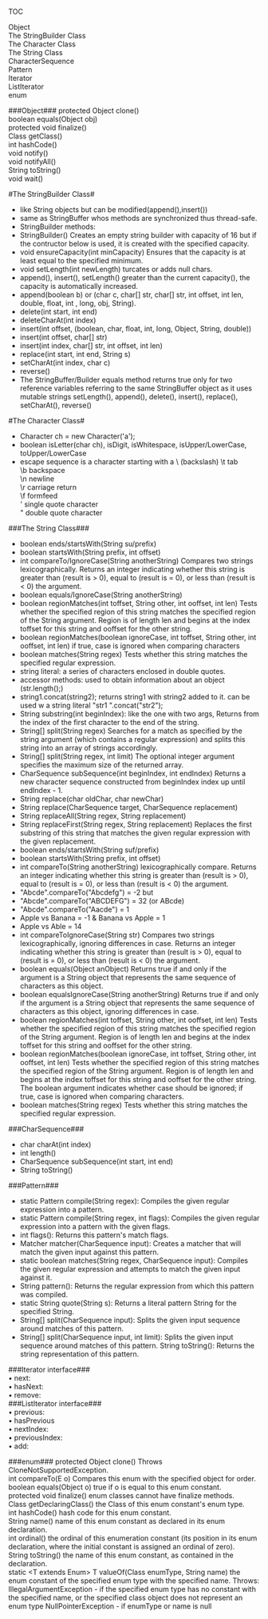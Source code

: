  TOC  

Object   
The StringBuilder Class    
The Character Class    
The String Class  
CharacterSequence  
Pattern   
Iterator  
ListIterator  
enum  

###Object###
protected Object clone()  
boolean equals(Object obj)   
protected  void	finalize()   
Class getClass()  
int hashCode()   
void notify()  
void notifyAll()   
String toString()   
void wait()   

#The StringBuilder Class#
- like String objects but can be modified(append(),insert())
- same as StringBuffer whos methods are synchronized thus thread-safe.
- StringBuilder methods:
- StringBuilder() Creates an empty string builder with capacity of 16 but if the contructor below is used, it is created with the specified capacity.
- void ensureCapacity(int minCapacity) Ensures that the capacity is at least equal to the specified minimum.
- void setLength(int newLength) turcates or adds null chars.
- append(), insert(), setLength() greater than the current capacity(), the capacity is automatically increased.
- append(boolean b) or (char c, char[] str, char[] str, int offset, int len, double, float, int , long,  obj, String).
- delete(int start, int end)
- deleteCharAt(int index)
- insert(int offset, (boolean, char, float, int, long, Object, String, double))
- insert(int offset, char[] str)
- insert(int index, char[] str, int offset, int len)
- replace(int start, int end, String s)
- setCharAt(int index, char c)
- reverse()
- The StringBuffer/Builder equals method returns true only for two reference variables referring to the same StringBuffer object as it uses mutable strings
setLength(), append(), delete(), insert(), replace(), setCharAt(), reverse()

#The Character Class#
- Character ch = new Character('a');
- boolean isLetter(char ch), isDigit, isWhitespace, isUpper/LowerCase, toUpper/LowerCase
- escape sequence is a character starting with a \ (backslash)
\t  tab  
\b  backspace  
\n  newline  
\r  carriage return  
\f  formfeed  
\'  single quote character  
\"  double quote character  

###The String Class###
- boolean ends/startsWith(String su/prefix)
- boolean startsWith(String prefix, int offset) 
- int compareTo/IgnoreCase(String anotherString) Compares two strings lexicographically. Returns an integer indicating whether this string is greater than (result is > 0), equal to (result is = 0), or less than (result is < 0) the argument.
- boolean equals/IgnoreCase(String anotherString)  
- boolean regionMatches(int toffset, String other, int ooffset, int len)  Tests whether the specified region of this string matches the specified region of the String argument. Region is of length len and begins at the index toffset for this string and ooffset for the other string.
- boolean regionMatches(boolean ignoreCase, int toffset, String other, int ooffset, int len) if true, case is ignored when comparing characters
- boolean matches(String regex) Tests whether this string matches the specified regular expression.
- string literal: a series of characters enclosed in double quotes.
- accessor methods: used to obtain information about an object (str.length();)
- string1.concat(string2); returns string1 with string2 added to it.  can be used w a string literal "str1 ".concat("str2");
- String substring(int beginIndex): like the one with two args,	Returns from the index of the first character to the end of the string.
- String[] split(String regex) Searches for a match as specified by the string argument (which contains a regular expression) and splits this string into an array of strings accordingly.
- String[] split(String regex, int limit) The optional integer argument specifies the maximum size of the returned array. 
- CharSequence subSequence(int beginIndex, int endIndex)	Returns a new character sequence constructed from beginIndex index up until endIndex - 1.
- String replace(char oldChar, char newChar)
- String replace(CharSequence target, CharSequence replacement)	
- String replaceAll(String regex, String replacement)
- String replaceFirst(String regex, String replacement)	Replaces the first substring of this string that matches the given regular expression with the given replacement.
- boolean ends/startsWith(String suf/prefix)
- boolean startsWith(String prefix, int offset)
- int compareTo(String anotherString) lexicographically compare. Returns an integer indicating whether this string is greater than (result is > 0), equal to (result is = 0), or less than (result is < 0) the argument.
- "Abcde".compareTo("Abcdefg") = -2 but
- "Abcde".compareTo("ABCDEFG") = 32 (or ABcde)
- "Abcde".compareTo("Aacde") = 1
- Apple vs Banana = -1 & Banana vs Apple = 1
- Apple vs Able = 14
- int compareToIgnoreCase(String str)	Compares two strings lexicographically, ignoring differences in case. Returns an integer indicating whether this string is greater than (result is > 0), equal to (result is = 0), or less than (result is < 0) the argument.
- boolean equals(Object anObject)	Returns true if and only if the argument is a String object that represents the same sequence of characters as this object.
- boolean equalsIgnoreCase(String anotherString)	Returns true if and only if the argument is a String object that represents the same sequence of characters as this object, ignoring differences in case.
- boolean regionMatches(int toffset, String other, int ooffset, int len)	Tests whether the specified region of this string matches the specified region of the String argument.  Region is of length len and begins at the index toffset for this string and ooffset for the other string.
- boolean regionMatches(boolean ignoreCase, int toffset, String other, int ooffset, int len)	Tests whether the specified region of this string matches the specified region of the String argument.  Region is of length len and begins at the index toffset for this string and ooffset for the other string. The boolean argument indicates whether case should be ignored; if true, case is ignored when comparing characters.
- boolean matches(String regex)	Tests whether this string matches the specified regular expression.


###CharSequence###
- char charAt(int index)
- int length() 
- CharSequence subSequence(int start, int end) 
- String toString() 

###Pattern###
- static Pattern compile(String regex): Compiles the given regular expression into a pattern.
- static Pattern compile(String regex, int flags): Compiles the given regular expression into a pattern with the given flags.
- int flags(): Returns this pattern's match flags. 
- Matcher matcher(CharSequence input): Creates a matcher that will match the given input against this pattern.
- static boolean matches(String regex, CharSequence input): Compiles the given regular expression and attempts to match the given input against it.
- String pattern(): Returns the regular expression from which this pattern was compiled.
- static String quote(String s): Returns a literal pattern String for the specified String.
- String[] split(CharSequence input): Splits the given input sequence around matches of this pattern.
- String[] split(CharSequence input, int limit): Splits the given input sequence around matches of this pattern.
String toString(): Returns the string representation of this pattern.

###Iterator interface###    
• next:   
• hasNext:  
• remove:  
###ListIterator interface###    
• previous:  
• hasPrevious  
• nextIndex:   
• previousIndex:  
• add: 

###enum###
protected Object clone() Throws CloneNotSupportedException.   
int	compareTo(E o) Compares this enum with the specified object for order.  
boolean	equals(Object o) true if o is equal to this enum constant.  
protected void	finalize() enum classes cannot have finalize methods.  
Class<E> getDeclaringClass() the Class of this enum constant's enum type.  
int	hashCode() hash code for this enum constant.  
String name() name of this enum constant as declared in its enum declaration.  
int	ordinal() the ordinal of this enumeration constant (its position in its enum declaration, where the initial constant is assigned an ordinal of zero).  
String	toString() the name of this enum constant, as contained in the declaration.  
static <T extends Enum<T>> 
T	valueOf(Class<T> enumType, String name) the enum constant of the specified enum type with the specified name.  Throws: IllegalArgumentException - if the specified enum type has no constant with the specified name, or the specified class object does not represent an enum type
NullPointerException - if enumType or name is null

